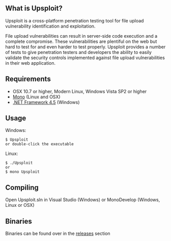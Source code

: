 What is Upsploit?
-----------------

Upsploit is a cross-platform penetration testing tool for file upload vulnerability identification and exploitation.

File upload vulnerabilities can result in server-side code execution and a complete compromise. These vulnerabilities are plentiful on the web but hard to test for and even harder to test properly. Upsploit provides a number of tests to give penetration testers and developers the ability to easily validate the security controls implemented against file upload vulnerabilities in their web application.

Requirements
------------

* OSX 10.7 or higher, Modern Linux, Windows Vista SP2 or higher
* [Mono](http://www.mono-project.com/download/) (Linux and OSX)
* [.NET Framework 4.5](https://www.microsoft.com/en-au/download/details.aspx?id=30653) (Windows)

Usage 
----- 

Windows:

    $ Upsploit
    or double-click the executable
    
Linux:

    $ ./Upsploit
    or
    $ mono Upsploit

Compiling
---------

Open Upsploit.sln in Visual Studio (Windows) or MonoDevelop (Windows, Linux or OSX)

Binaries
--------

Binaries can be found over in the [releases](https://github.com/coj337/Upsploit/releases/) section
